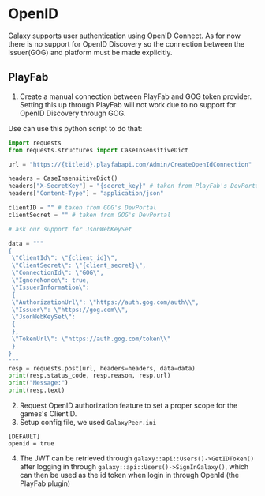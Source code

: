 # OpenID

Galaxy supports user authentication using OpenID Connect.
As for now there is no support for OpenID Discovery so the connection between the issuer(GOG) and platform must be made explicitly.

## PlayFab

1. Create a manual connection between PlayFab and GOG token provider. Setting this up through PlayFab will not work due to no support for OpenID Discovery through GOG.

Use can use this python script to do that:

```python
import requests
from requests.structures import CaseInsensitiveDict

url = "https://{titleid}.playfabapi.com/Admin/CreateOpenIdConnection"

headers = CaseInsensitiveDict()
headers["X-SecretKey"] = "{secret_key}" # taken from PlayFab's DevPortal
headers["Content-Type"] = "application/json"

clientID = "" # taken from GOG's DevPortal
clientSecret = "" # taken from GOG's DevPortal

# ask our support for JsonWebKeySet

data = """
{
 \"ClientId\": \"{client_id}\",
 \"ClientSecret\": \"{client_secret}\",
 \"ConnectionId\": \"GOG\",
 \"IgnoreNonce\": true,
 \"IssuerInformation\":
 {
 \"AuthorizationUrl\": \"https://auth.gog.com/auth\\",
 \"Issuer\": \"https://gog.com\\",
 \"JsonWebKeySet\":
 {
 },
 \"TokenUrl\": \"https://auth.gog.com/token\\"
 }
}
"""
resp = requests.post(url, headers=headers, data=data)
print(resp.status_code, resp.reason, resp.url)
print("Message:")
print(resp.text)
```

2. Request OpenID authorization feature to set a proper scope for the games's ClientID.
3. Setup config file, we used `GalaxyPeer.ini`

```
[DEFAULT]
openid = true
```

4. The JWT can be retrieved through `galaxy::api::Users()->GetIDToken()` after logging in through `galaxy::api::Users()->SignInGalaxy()`, which can then be used as the id token when login in through OpenId (the PlayFab plugin)
